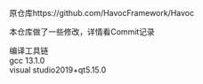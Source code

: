 原仓库https://github.com/HavocFramework/Havoc  

本仓库做了一些修改，详情看Commit记录  

编译工具链  
gcc 13.1.0  
visual studio2019+qt5.15.0  
